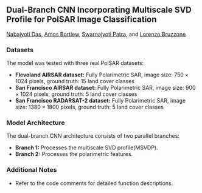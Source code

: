 ## Dual-Branch CNN Incorporating Multiscale SVD Profile for PolSAR Image Classification

[Nabajyoti Das](https://scholar.google.com/citations?user=SbFjohMAAAAJ&hl=en), [Amos Bortiew](https://www.researchgate.net/profile/Amos-Bortiew), [Swarnajyoti Patra](https://agnigarh.tezu.ernet.in/~swpatra/index.html), and [Lorenzo Bruzzone](https://webapps.unitn.it/du/en/Persona/PER0004714/Curriculum#:~:text=Bruzzone%20is%20the%20founder%20and,machine%20learning%20and%20pattern%20recognition.)

### Datasets

The model was tested with three real PolSAR datasets:

* **Flevoland AIRSAR dataset:** Fully Polarimetric SAR, image size: $750\times1024$ pixels, ground truth: 15 land cover classes
* **San Francisco AIRSAR dataset:** Fully Polarimetric SAR, image size: $900\times1024$ pixels, ground truth: 5 land cover classes
* **San Francisco RADARSAT-2 dataset:** Fully Polarimetric SAR, image size: $1380\times1800$ pixels, ground truth: 5 land cover classes

### Model Architecture

The dual-branch CNN architecture consists of two parallel branches:

* **Branch 1:** Processes the multiscale SVD profile(MSVDP).
* **Branch 2:** Processes the polarimetric features.


### Additional Notes

* Refer to the code comments for detailed function descriptions.
